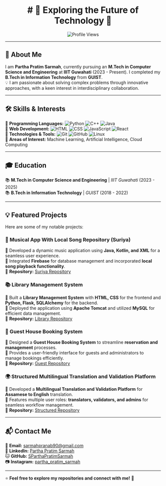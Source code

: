 <h1 align="center"># 🚀 Exploring the Future of Technology 👋</h1>

<p align="center">
  <img src="https://komarev.com/ghpvc/?username=SParthaPratimSarmah&label=Profile%20Views&color=0e75b6&style=flat" alt="Profile Views" />
</p>

---

## 🚀 About Me  
I am **Partha Pratim Sarmah**, currently pursuing an **M.Tech in Computer Science and Engineering** at **IIIT Guwahati** (2023 - Present). I completed my **B.Tech in Information Technology** from **GUIST**.  
💡 I am passionate about solving complex problems through innovative approaches, with a keen interest in interdisciplinary collaboration.

---

## 🛠 Skills & Interests  
🔹 **Programming Languages:** ![Python](https://img.shields.io/badge/-Python-3776AB?style=flat&logo=python&logoColor=white) ![C++](https://img.shields.io/badge/-C++-00599C?style=flat&logo=c%2B%2B&logoColor=white) ![Java](https://img.shields.io/badge/-Java-007396?style=flat&logo=java&logoColor=white)  
🔹 **Web Development:** ![HTML](https://img.shields.io/badge/-HTML-E34F26?style=flat&logo=html5&logoColor=white) ![CSS](https://img.shields.io/badge/-CSS-1572B6?style=flat&logo=css3&logoColor=white) ![JavaScript](https://img.shields.io/badge/-JavaScript-F7DF1E?style=flat&logo=javascript&logoColor=black) ![React](https://img.shields.io/badge/-React-61DAFB?style=flat&logo=react&logoColor=black)  
🔹 **Technologies & Tools:** ![Git](https://img.shields.io/badge/-Git-F05032?style=flat&logo=git&logoColor=white) ![GitHub](https://img.shields.io/badge/-GitHub-181717?style=flat&logo=github&logoColor=white) ![Linux](https://img.shields.io/badge/-Linux-FCC624?style=flat&logo=linux&logoColor=black)  
🔹 **Areas of Interest:** Machine Learning, Artificial Intelligence, Cloud Computing  

---

## 🎓 Education  
📚 **M.Tech in Computer Science and Engineering** | *IIIT Guwahati* (2023 - 2025)  
📚 **B.Tech in Information Technology** | *GUIST* (2018 - 2022)  

---

## 💡 Featured Projects  
Here are some of my notable projects:

### 🎵 Musical App With Local Song Repository (**Suriya**)  
📌 Developed a dynamic music application using **Java, Kotlin, and XML** for a seamless user experience.  
🔹 Integrated **Firebase** for database management and incorporated **local song playback functionality**.  
🔗 **Repository:** [Suriya Repository](https://github.com/SParthaPratimSarmah/Suriya)  

### 📚 Library Management System  
📌 Built a **Library Management System** with **HTML, CSS** for the frontend and **Python, Flask, SQLAlchemy** for the backend.  
🔹 Deployed the application using **Apache Tomcat** and utilized **MySQL** for efficient data management.  
🔗 **Repository:** [Library Repository](https://github.com/SParthaPratimSarmah/Library_Management_System)  

### 🏨 Guest House Booking System  
📌 Designed a **Guest House Booking System** to streamline **reservation and management** processes.  
🔹 Provides a user-friendly interface for guests and administrators to manage bookings efficiently.  
🔗 **Repository:** [Guest Repository](https://github.com/SParthaPratimSarmah/Guest_House_Booking_System)  

### 🌍 Structured Multilingual Translation and Validation Platform  
📌 Developed a **Multilingual Translation and Validation Platform** for **Assamese to English** translation.  
🔹 Features multiple user roles: **translators, validators, and admins** for seamless workflow management.  
🔗 **Repository:** [Structured Repository](https://github.com/SParthaPratimSarmah/Structured_Multilingual_Translation_and_Validation_Platform)  

---

## 📬 Contact Me  
📧 **Email:** [sarmahpranab90@gmail.com](mailto:sarmahpranab90@gmail.com)  
💼 **LinkedIn:** [Partha Pratim Sarmah](https://www.linkedin.com/in/partha-pratim-sarmah/)  
🐱 **GitHub:** [SParthaPratimSarmah](https://github.com/SParthaPratimSarmah)  
📷 **Instagram:** [partha_pratim_sarmah](https://www.instagram.com/partha.pratim.sarmah/)  

---

⭐ **Feel free to explore my repositories and connect with me!** 🚀  
